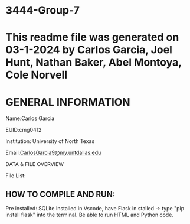 # 3444-Group-7
# This readme file was generated on 03-1-2024 by Carlos Garcia, Joel Hunt, Nathan Baker, Abel Montoya, Cole Norvell

# GENERAL INFORMATION

Name:Carlos Garcia 

EUID:cmg0412

Institution: University of North Texas 

Email:CarlosGarcia9@my.untdallas.edu
 
DATA & FILE OVERVIEW

File List: 

## HOW TO COMPILE AND RUN:
Pre installed: SQLite Installed in Vscode, have Flask in stalled -> type  "pip install flask" into the terminal. Be able to run HTML and Python code.

